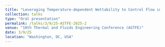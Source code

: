 ```yaml
---
title: "Leveraging Temperature-dependent Wettability to Control Flow in Porous Media"
collection: talks
type: "Oral presentation"
permalink: /talks/3/9/25-ASTFE-2025-2
venue: "10th Thermal and Fluids Engineering Conference (ASTFE)"
date: 3/9/25
location: "Washington, DC, USA"
---
```

